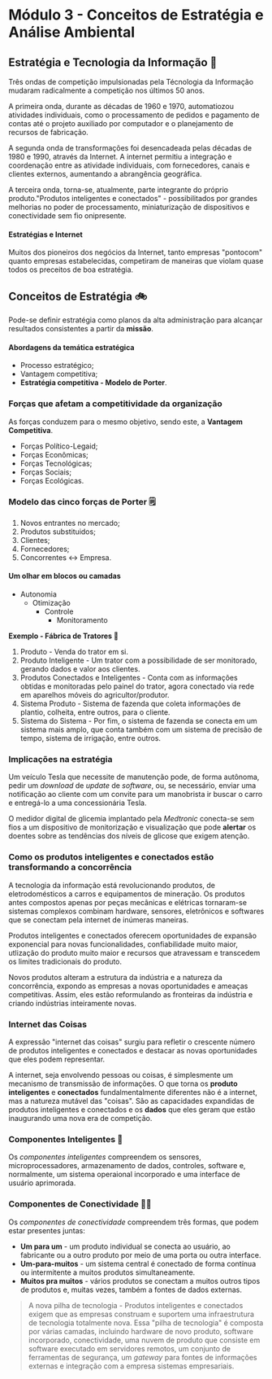 # Módulo 3 - Conceitos de Estratégia e Análise Ambiental

## Estratégia e Tecnologia da Informação 🚀

Três ondas de competição impulsionadas pela Técnologia da Informação mudaram radicalmente a competição nos últimos 50 anos.

A primeira onda, durante as décadas de 1960 e 1970, automatiozou atividades individuais, como o processamento de pedidos e pagamento de contas até o projeto auxiliado por computador e o planejamento de recursos de fabricação.

A segunda onda de transformações foi desencadeada pelas décadas de 1980 e 1990, através da Internet. A internet permitiu a integração e coordenação entre as atividade individuais, com fornecedores, canais e clientes externos, aumentando a abrangência geográfica.

A terceira onda, torna-se, atualmente, parte integrante do próprio produto."Produtos inteligentes e conectados" - possibilitados por grandes melhorias no poder de processamento, miniaturização de dispositivos e conectividade sem fio onipresente.

#### Estratégias e Internet

Muitos dos pioneiros dos negócios da Internet, tanto empresas "pontocom" quanto empresas estabelecidas, competiram de maneiras que violam quase todos os preceitos de boa estratégia.

## Conceitos de Estratégia 🚲

Pode-se definir estratégia como planos da alta administração para alcançar resultados consistentes a partir da **missão**.

#### Abordagens da temática estratégica

- Processo estratégico;
- Vantagem competitiva;
- **Estratégia competitiva - Modelo de Porter**.

### Forças que afetam a competitividade da organização

As forças conduzem para o mesmo objetivo, sendo este, a **Vantagem Competitiva**.

- Forças Político-Legaid;
- Forças Econômicas;
- Forças Tecnológicas;
- Forças Sociais;
- Forças Ecológicas.

### Modelo das cinco forças de Porter 🗒

1. Novos entrantes no mercado;
2. Produtos substituidos;
3. Clientes;
4. Fornecedores;
5. Concorrentes <-> Empresa.

#### Um olhar em blocos ou camadas

- Autonomia
  - Otimização
    - Controle
      - Monitoramento

**Exemplo - Fábrica de Tratores 🚜**

1. Produto - Venda do trator em si.
2. Produto Inteligente - Um trator com a possibilidade de ser monitorado, gerando dados e valor aos clientes.
3. Produtos Conectados e Inteligentes - Conta com as informações obtidas e monitoradas pelo painel do trator, agora conectado via rede em aparelhos móveis do agricultor/produtor.
4. Sistema Produto - Sistema de fazenda que coleta informações de plantio, colheita, entre outros, para o cliente.
5. Sistema do Sistema - Por fim, o sistema de fazenda se conecta em um sistema mais amplo, que conta também com um sistema de precisão de tempo, sistema de irrigação, entre outros.

### Implicações na estratégia

Um veículo Tesla que necessite de manutenção pode, de forma autônoma, pedir um _download_ de _update_ de _software_, ou, se necessário, enviar uma notificação ao cliente com um convite para um manobrista ir buscar o carro e entregá-lo a uma concessionária Tesla.

O medidor digital de glicemia implantado pela _Medtronic_ conecta-se sem fios a um dispositivo de monitorização e visualização que pode **alertar** os doentes sobre as tendências dos níveis de glicose que exigem atenção.

### Como os produtos inteligentes e conectados estão transformando a concorrência

A tecnologia da informação está revolucionando produtos, de eletrodomésticos a carros e equipamentos de mineração. Os produtos antes compostos apenas por peças mecânicas e elétricas tornaram-se sistemas complexos combinam hardware, sensores, eletrônicos e softwares que se conectam pela internet de inúmeras maneiras.

Produtos inteligentes e conectados oferecem oportunidades de expansão exponencial para novas funcionalidades, confiabilidade muito maior, utlização do produto muito maior e recursos que atravessam e transcedem os limites tradicionais do produto.

Novos produtos alteram a estrutura da indústria e a natureza da concorrência, expondo as empresas a novas oportunidades e ameaças competitivas. Assim, eles estão reformulando as fronteiras da indústria e criando indústrias inteiramente novas.

### Internet das Coisas

A expressão "internet das coisas" surgiu para refletir o crescente número de produtos inteligentes e conectados e destacar as novas oportunidades que eles podem representar.

A internet, seja envolvendo pessoas ou coisas, é simplesmente um mecanismo de transmissão de informações. O que torna os **produto inteligentes** e **conectados** fundalmentalmente diferentes não é a internet, mas a natureza mutável das "coisas". São as capacidades expandidas de produtos inteligentes e conectados e os **dados** que eles geram que estão inaugurando uma nova era de competição.

### Componentes Inteligentes 🏀

Os _componentes inteligentes_ compreendem os sensores, microprocessadores, armazenamento de dados, controles, software e, normalmente, um sistema operaional incorporado e uma interface de usuário aprimorada.

### Componentes de Conectividade 🙇‍♀️

Os _componentes de conectividade_ compreendem três formas, que podem estar presentes juntas:

- **Um para um** - um produto individual se conecta ao usuário, ao fabricante ou a outro produto por meio de uma porta ou outra interface.
- **Um-para-muitos** - um sistema central é conectado de forma contínua ou intermitente a muitos produtos simultaneamente.
- **Muitos pra muitos** - vários produtos se conectam a muitos outros tipos de produtos e, muitas vezes, também a fontes de dados externas.


> A nova pilha de tecnologia - Produtos inteligentes e conectados exigem que as empresas construam e suportem uma infraestrutura de tecnologia totalmente nova. Essa "pilha de tecnologia" é composta por várias camadas, incluindo hardware de novo produto, software incorporado, conectividade, uma nuvem de produto que consiste em software executado em servidores remotos, um conjunto de ferramentas de segurança, um *gateway* para fontes de informações externas e integração com a empresa sistemas empresariais.